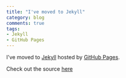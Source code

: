 ```yaml
---
title: "I've moved to Jekyll"
category: blog
comments: true
tags:
- Jekyll
- GitHub Pages
---
```


I've moved to [Jekyll][] hosted by [GitHub Pages][].

Check out the source [here][repo]

[jekyll]: http://jekyllrb.com "Jekyll"
[github pages]: http://pages.github.com/ "GitHub Pages"
[repo]: https://github.com/cdwilson/cdwilson.github.io "cdwilson.github.io repository"
